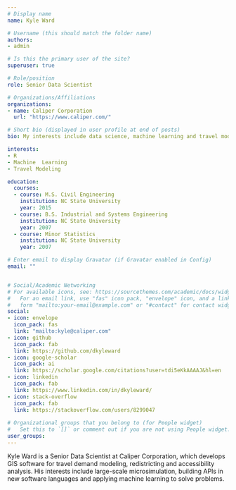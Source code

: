```yaml
---
# Display name
name: Kyle Ward

# Username (this should match the folder name)
authors:
- admin

# Is this the primary user of the site?
superuser: true

# Role/position
role: Senior Data Scientist

# Organizations/Affiliations
organizations:
- name: Caliper Corporation
  url: "https://www.caliper.com/"

# Short bio (displayed in user profile at end of posts)
bio: My interests include data science, machine learning and travel modeling.

interests:
- R
- Machine  Learning
- Travel Modeling

education:
  courses:
  - course: M.S. Civil Engineering
    institution: NC State University
    year: 2015
  - course: B.S. Industrial and Systems Engineering
    institution: NC State University
    year: 2007
  - course: Minor Statistics
    institution: NC State University
    year: 2007

# Enter email to display Gravatar (if Gravatar enabled in Config)
email: ""


# Social/Academic Networking
# For available icons, see: https://sourcethemes.com/academic/docs/widgets/#icons
#   For an email link, use "fas" icon pack, "envelope" icon, and a link in the
#   form "mailto:your-email@example.com" or "#contact" for contact widget.
social:
- icon: envelope
  icon_pack: fas
  link: "mailto:kyle@caliper.com"
- icon: github
  icon_pack: fab
  link: https://github.com/dkyleward
- icon: google-scholar
  icon_pack: ai
  link: https://scholar.google.com/citations?user=tdi5eKkAAAAJ&hl=en
- icon: linkedin
  icon_pack: fab
  link: https://www.linkedin.com/in/dkyleward/
- icon: stack-overflow
  icon_pack: fab
  link: https://stackoverflow.com/users/8299047
  
# Organizational groups that you belong to (for People widget)
#   Set this to `[]` or comment out if you are not using People widget.    
user_groups:
---
```


Kyle Ward is a Senior Data Scientist at Caliper Corporation, which develops GIS
software for travel demand modeling, redistricting and accessibility analysis.
His interests include large-scale microsimulation, building APIs in new software
languages and applying machine learning to solve problems.
